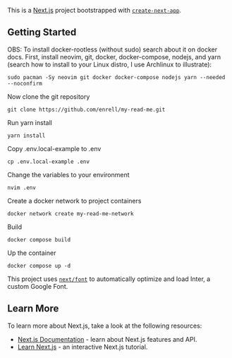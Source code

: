 This is a [Next.js](https://nextjs.org/) project bootstrapped with [`create-next-app`](https://github.com/vercel/next.js/tree/canary/packages/create-next-app).

## Getting Started

OBS: To install docker-rootless (without sudo) search about it on docker docs.
First, install neovim, git, docker, docker-compose, nodejs, and yarn (search how to install to your Linux distro, I use Archlinux to illustrate):
````
sudo pacman -Sy neovim git docker docker-compose nodejs yarn --needed --noconfirm
````
Now clone the git repository
````
git clone https://github.com/enrell/my-read-me.git
````
Run yarn install
````
yarn install
````
Copy .env.local-example to .env
````
cp .env.local-example .env
````
Change the variables to your environment
````
nvim .env
````
Create a docker network to project containers
````
docker network create my-read-me-network
````
Build
````
docker compose build
````
Up the container
````
docker compose up -d
````


This project uses [`next/font`](https://nextjs.org/docs/basic-features/font-optimization) to automatically optimize and load Inter, a custom Google Font.

## Learn More

To learn more about Next.js, take a look at the following resources:

- [Next.js Documentation](https://nextjs.org/docs) - learn about Next.js features and API.
- [Learn Next.js](https://nextjs.org/learn) - an interactive Next.js tutorial.

